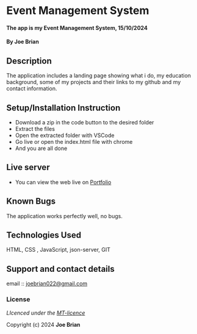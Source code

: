 # Event Management System
#### The app is my Event Management System, 15/10/2024
#### **By Joe Brian**
## Description
The application includes a  landing page showing what i do, my education background, some of my projects and their links to my github  and my contact information.

## Setup/Installation Instruction
* Download a zip in the code button to the desired folder
* Extract the files
* Open the extracted folder with VSCode
* Go live or open the index.html file with chrome
* And you are all done

## Live server
* You can view the web live on [Portfolio](https://github.com/JoeB022/Event-Management-system/tree/main/backend)

## Known Bugs
The application works perfectly well, no bugs.

## Technologies Used
HTML, CSS , JavaScript, json-server, GIT

## Support and contact details
email :: joebrian022@gmail.com

### License
*LIcenced under the [MT-licence](******LICENSE.md)*

Copyright (c) 2024 **Joe Brian**